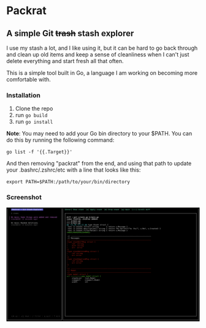 # Packrat

## A simple Git ~~trash~~ stash explorer

I use my stash a lot, and I like using it, but it can be hard to go back through and clean up old items and keep a sense of cleanliness when I can't just delete everything and start fresh all that often.

This is a simple tool built in Go, a language I am working on becoming more comfortable with.

### Installation

1. Clone the repo
1. run `go build`
1. run `go install`

**Note**: You may need to add your Go bin directory to your $PATH. You can do this by running the following command:

```
go list -f '{{.Target}}'
```

And then removing "packrat" from the end, and using that path to update your .bashrc/.zshrc/etc with a line that looks like this:

```
export PATH=$PATH:/path/to/your/bin/directory
```

### Screenshot

![Packrat in action](docs/screenshot.png)